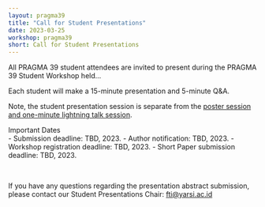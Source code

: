 ```yaml
---
layout: pragma39
title: "Call for Student Presentations"
date: 2023-03-25
workshop: pragma39
short: Call for Student Presentations
---
```


All PRAGMA 39 student attendees are invited to present during the PRAGMA 39 Student
Workshop held...

Each student will make a 15-minute presentation and 5-minute Q&A.

Note, the student presentation session is separate from the <a href="/pragma39-posters/">poster session and
one-minute lightning talk session</a>.


<div class="border39">Important Dates</div>
- Submission deadline: TBD, 2023.
- Author notification: TBD, 2023.
- Workshop registration deadline: TBD, 2023.
- Short Paper submission deadline: TBD, 2023.

&nbsp;

<!-- <div class="border39">Abstract Submission Instructions</div>

The submission should cover the following information:

1.	**Presentation Title**
2.	**Names and institutions**
3.	**Student author (Y/N)**
4.	**A brief abstract** (less than or equal to 450 words)

<br/>
We strongly recommend all submissions use the word template
<a href="/images/pragma39/PRAGMA39%20Student%20Presentation%20Abstract%20Template.docx">here</a>.<br>

Please submit the completed Word template through
[EasyChair](https://easychair.org/conferences/?conf=pragma39). Please select
the "Student Workshop Presentations" track.

<div class="border39">Proceedings</div>

Accepted authors are required to submit a short paper (4-page maximum), related to your presentation, according to the <a href="https://www.ieee.org/conferences/publishing/templates.html">IEEE template</a> (in A4-size). The short paper will be published as PRAGMA proceedings at ...

Please submit the short paper in PDF format through [EasyChair](https://easychair.org/conferences/?conf=pragma39) after acceptance notification. Please select the "Proceedings" track.

<div class="border39">Contact</div> -->

If you have any questions regarding the presentation abstract submission, please contact our Student Presentations Chair: <a href="mailto:fti@yarsi.ac.id">fti@yarsi.ac.id</a>
